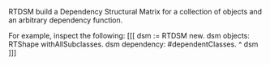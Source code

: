 RTDSM build a Dependency Structural Matrix for a collection of objects and an arbitrary dependency function.

For example, inspect the following:
[[[ 
	dsm := RTDSM new.
	dsm objects: RTShape withAllSubclasses.
	dsm dependency: #dependentClasses.
	^ dsm
]]]